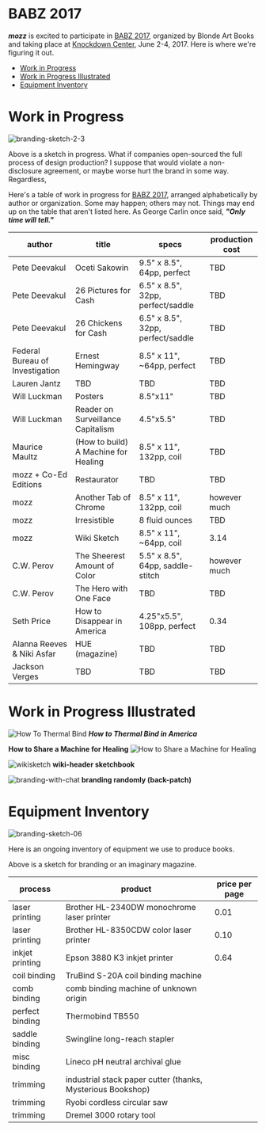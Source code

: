 # BABZ 2017

**_mozz_** is excited to participate in [BABZ 2017](http://blondeartbooks.com), organized by Blonde Art Books and taking place at [Knockdown Center](http://knockdown.center), June 2-4, 2017. Here is where we're figuring it out.

- [Work in Progress](#work-in-progress)
- [Work in Progress Illustrated](#work-in-progress-illustrated)
- [Equipment Inventory](#equipment-inventory)

# Work in Progress

![branding-sketch-2-3](pictures/mozz-tex-V0-23.jpg)

Above is a sketch in progress. What if companies open-sourced the full process of design production? I suppose that would violate a non-disclosure agreement, or maybe worse hurt the brand in some way. Regardless,

Here's a table of work in progress for [BABZ 2017](http://blondeartbooks.com), arranged alphabetically by author or organization. Some may happen; others may not. Things may end up on the table that aren't listed here. As George Carlin once said, **_"Only time will tell."_**

| author                          | title                               | specs                             |   production cost|
| ------------------------------- | ------------------------------------| --------------------------------- | -----------------|
| Pete Deevakul | Oceti Sakowin                       | 9.5" x 8.5", 64pp, perfect        |   TBD            |
| Pete Deevakul | 26 Pictures for Cash                | 6.5" x 8.5", 32pp, perfect/saddle |   TBD            |
| Pete Deevakul | 26 Chickens for Cash                | 6.5" x 8.5", 32pp, perfect/saddle |   TBD            |
| Federal Bureau of Investigation | Ernest Hemingway                    | 8.5" x 11", ~64pp, perfect |   TBD            |
| Lauren Jantz | TBD                                 | TBD                               |   TBD            |
| Will Luckman | Posters                             | 8.5"x11"                          |   TBD            |
| Will Luckman | Reader on Surveillance Capitalism   | 4.5"x5.5"                         |   TBD            |  
| Maurice Maultz | (How to build) A Machine for Healing| 8.5" x 11", 132pp, coil           |   TBD            |
| mozz + Co-Ed Editions | Restaurator                         | TBD                               |   TBD            |
| mozz | Another Tab of Chrome               | 8.5" x 11", 132pp, coil           |   however much   |
| mozz | Irresistible                        | 8 fluid ounces                    |   TBD            |
| mozz | Wiki Sketch                         | 8.5" x 11", ~64pp, coil           |   3.14           |
| C.W. Perov | The Sheerest Amount of Color        | 5.5" x 8.5", 64pp, saddle-stitch  |   however much   |
| C.W. Perov | The Hero with One Face              | TBD                               |   TBD            |
| Seth Price | How to Disappear in America         | 4.25"x5.5", 108pp, perfect        |   0.34           |
| Alanna Reeves & Niki Asfar | HUE (magazine)                      | TBD                               |   TBD            |
| Jackson Verges | TBD                                 | TBD                               |   TBD            |[BABZ 2017](http://blondeartbooks.com/)

# Work in Progress Illustrated


![How To Thermal Bind](pictures/how-to-thermal-bind-in-america.png)
**_How to Thermal Bind in America_**

**How to Share a Machine for Healing**
![How to Share a Machine for Healing](pictures/machine-for-healing.png)

![wikisketch](pictures/wikisketch.png)
**wiki-header sketchbook**

![branding-with-chat](pictures/brand-patch.png)
**branding randomly (back-patch)**


# Equipment Inventory

![branding-sketch-06](pictures/mozz-tex-V0-5.jpg)

Here is an ongoing inventory of equipment we use to produce books. 

Above is a sketch for branding or an imaginary magazine.

| process | product                                  | price per page  |
| ------- | -----------------------------------------| --------------- |       
| laser printing  | Brother HL-2340DW monochrome laser printer | 0.01 |
| laser printing  | Brother HL-8350CDW color laser printer | 0.10 |
| inkjet printing | Epson 3880 K3 inkjet printer | 0.64 |
| coil binding   | TruBind S-20A coil binding machine |
| comb binding   | comb binding machine of unknown origin |
| perfect binding | Thermobind TB550 |
| saddle binding | Swingline long-reach stapler |
| misc binding   | Lineco pH neutral archival glue | 
| trimming | industrial stack paper cutter (thanks, Mysterious Bookshop)| 
| trimming | Ryobi cordless circular saw |     
| trimming | Dremel 3000 rotary tool | 